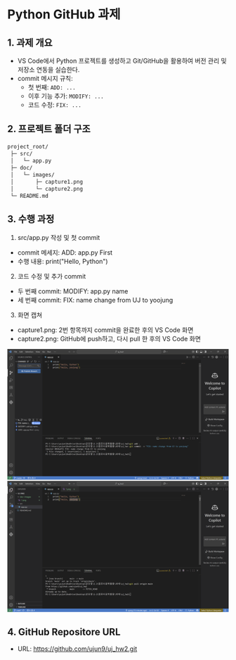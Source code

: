 # Python GitHub 과제

## 1. 과제 개요
- VS Code에서 Python 프로젝트를 생성하고 Git/GitHub을 활용하여 버전 관리 및 저장소 연동을 실습한다.  
- commit 메시지 규칙:  
  - 첫 번째: `ADD: ...`  
  - 이후 기능 추가: `MODIFY: ...`  
  - 코드 수정: `FIX: ...`  

## 2. 프로젝트 폴더 구조
```
project_root/
 ├─ src/
 │   └─ app.py
 ├─ doc/
 │   └─ images/
 │       ├─ capture1.png
 │       └─ capture2.png
 └─ README.md
```

## 3. 수행 과정
1. src/app.py 작성 및 첫 commit
- commit 메세지: ADD: app.py First
- 수행 내용: print("Hello, Python")

2. 코드 수정 및 추가 commit
- 두 번째 commit: MODIFY: app.py name
- 세 번째 commit: FIX: name change from UJ to yoojung

3. 화면 캡쳐
- capture1.png: 2번 항목까지 commit을 완료한 후의 VS Code 화면
- capture2.png: GitHub에 push하고, 다시 pull 한 후의 VS Code 화면

![첫번째 캡처](doc/images/capture1.png)
![두번째 캡처](doc/images/capture2.png)

## 4. GitHub Repositore URL
- URL: https://github.com/ujun9/uj_hw2.git
